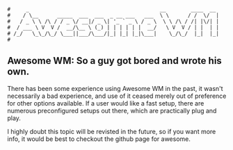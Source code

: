 ```text
#     _                                          __        ____  __
#    / \__      _____  ___  ___  _ __ ___   ___  \ \      / /  \/  |
#   / _ \ \ /\ / / _ \/ __|/ _ \| '_ ` _ \ / _ \  \ \ /\ / /| |\/| |
#  / ___ \ V  V /  __/\__ \ (_) | | | | | |  __/   \ V  V / | |  | |
# /_/   \_\_/\_/ \___||___/\___/|_| |_| |_|\___|    \_/\_/  |_|  |_|
#
```

## Awesome WM: So a guy got bored and wrote his own. 

There has been some experience using Awesome WM in the past, it wasn't necessarily 
a bad experience, and use of it ceased merely out of preference for other options available.
If a user would like a fast setup, there are numerous preconfigured setups out there, which
are practically plug and play.

I highly doubt this topic will be revisted in the future, so if you want more info, it would
be best to checkout the github page for awesome.
